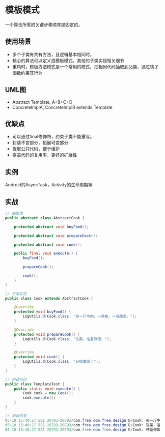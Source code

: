 # 模板模式
一个算法所需的关键步骤顺序是固定的。

## 使用场景
- 多个子类有共有方法，且逻辑基本相同时。
- 核心的算法可以定义成模板模式，其他的子类实现相关细节
- 重构时，模板方法模式是一个常用的模式，把相同代码抽取到父类，通过钩子函数约束其行为

## UML图
- Abstract Template, A+B+C+D
- ConcreteImplA, ConcreteImplB extends Template

## 优缺点
- 可以通过final修饰符，约束子类不能重写。
- 封装不变部分，拓展可变部分
- 提取公共代码，便于维护
- 提高代码的复用率，更好的扩展性

## 实例
Android的AsyncTask，Activity的生命周期等

## 实战

```Java
// 抽象类
public abstract class AbstractCook {

    protected abstract void buyFood();

    protected abstract void prepareCook();

    protected abstract void cook();

    public final void execute() {
        buyFood();

        prepareCook();

        cook();
    }
}

// 子类实现
public class Cook extends AbstractCook {

    @Override
    protected void buyFood() {
        LogUtils.d(Cook.class, "买一斤牛肉，一条鱼，一份蔬菜。");
    }

    @Override
    protected void prepareCook() {
        LogUtils.d(Cook.class, "洗菜，准备做饭。");
    }

    @Override
    protected void cook() {
        LogUtils.d(Cook.class, "开始做饭！");
    }
}

// 测试代码
public class TemplateTest {
    public static void execute() {
        Cook cook = new Cook();
        cook.execute();
    }
}

// 测试结果
05-18 15:40:27.581 20793-20793/com.free.com.free.design D/Cook: 买一斤牛肉，一条鱼，一份蔬菜。
05-18 15:40:27.581 20793-20793/com.free.com.free.design D/Cook: 洗菜，准备做饭。
05-18 15:40:27.581 20793-20793/com.free.com.free.design D/Cook: 开始做饭！
```
